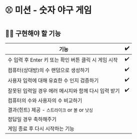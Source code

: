 # ⚾ 미션 - 숫자 야구 게임

## 🧑‍💻 구현해야 할 기능

|기능|✔️|
|---|-|
|수 입력 후 Enter 키 또는 확인 버튼 클릭 시 게임 시작|✔️|
|컴퓨터(상대방)의 수 랜덤으로 생성하기|✔️|
|사용자 입력에 대해 유효한 수 인지 검증하기|✔️|
|잘못된 입력일 경우 에러 메시지와 함께 다시 입력 받기|✔️|
|컴퓨터의 수와 사용자의 수 비교하기| |
|결과(힌트) 제공 - `스트라이크` or `볼` or `낫싱`| |
|정답일 경우 축하해주기| |
|게임 종료 후 다시 시작하는 기능| |